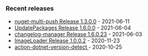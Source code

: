 <!-- ### Hi there 👋 -->

### Recent releases
<!-- recent_releases starts -->
* [nuget-multi-push Release 1.3.0.0](https://github.com/credfeto/nuget-multi-push/releases/tag/v1.3.0.0) - 2021-06-11
* [UpdatePackages Release 1.6.0.0](https://github.com/credfeto/UpdatePackages/releases/tag/v1.6.0.0) - 2021-06-04
* [changelog-manager Release 1.6.0.23](https://github.com/credfeto/changelog-manager/releases/tag/v1.6.0.23) - 2021-06-03
* [ImageLoader Release 1.0.0.2](https://github.com/credfeto/ImageLoader/releases/tag/v1.0.0.2) - 2020-11-23
* [action-dotnet-version-detect ](https://github.com/credfeto/action-dotnet-version-detect/releases/tag/v1.1.1) - 2020-10-25
<!-- recent_releases ends -->


<!--
**credfeto/credfeto** is a ✨ _special_ ✨ repository because its `README.md` (this file) appears on your GitHub profile.

Here are some ideas to get you started:

- 🔭 I’m currently working on ...
- 🌱 I’m currently learning ...
- 👯 I’m looking to collaborate on ...
- 🤔 I’m looking for help with ...
- 💬 Ask me about ...
- 📫 How to reach me: ...
- 😄 Pronouns: ...
- ⚡ Fun fact: ...
-->
